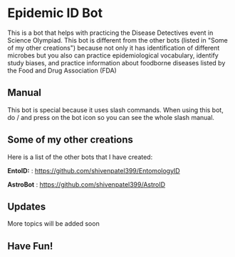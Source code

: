 # Epidemic ID Bot

This is a bot that helps with practicing the Disease Detectives event in Science Olympiad. This bot is different from the other bots (listed in "Some of my other creations") because not only it has identification of
different microbes but you also can practice epidemiological vocabulary, identify study biases, and practice information about foodborne diseases listed by the Food and Drug Association (FDA)

## Manual

This bot is special because it uses slash commands. When using this bot, do / and press on the bot icon so you can see the whole slash manual. 

## Some of my other creations

Here is a list of the other bots that I have created:

**EntoID:** : https://github.com/shivenpatel399/EntomologyID

**AstroBot** : https://github.com/shivenpatel399/AstroID

## Updates

More topics will be added soon

## Have Fun!
